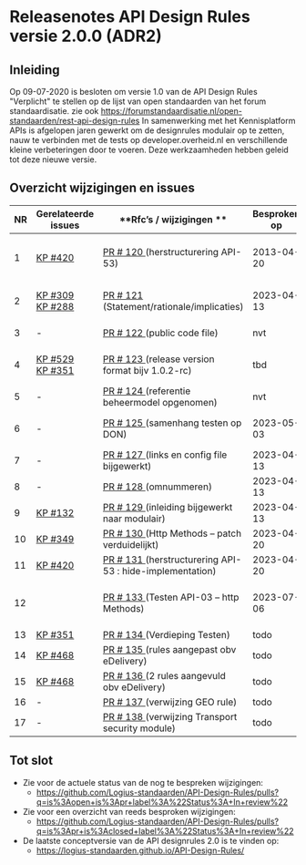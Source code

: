 # Releasenotes API Design Rules versie 2.0.0 (ADR2)

## Inleiding
Op 09-07-2020 is besloten om versie 1.0 van de API Design Rules "Verplicht" te stellen op de lijst van open standaarden van het forum standaardisatie. zie ook https://forumstandaardisatie.nl/open-standaarden/rest-api-design-rules
In samenwerking met het Kennisplatform APIs is afgelopen jaren gewerkt om de designrules modulair op te zetten, nauw te verbinden met de tests op developer.overheid.nl en verschillende kleine verbeteringen door te voeren. Deze werkzaamheden hebben geleid tot deze nieuwe versie.


## Overzicht wijzigingen en issues

| **NR** | **Gerelateerde issues**                                      | **Rfc’s / wijzigingen **                                 | **Besproken op** | **Status**                             |
| ------ | ------------------------------------------------------------ | -------------------------------------------------------- | ---------------- | -------------------------------------- |
| 1      | [KP #420](https://github.com/Geonovum/KP-APIs/issues/420)    | [PR # 120 ](https://github.com/Logius-standaarden/API-Design-Rules/pull/120) (herstructurering API-53)                       | 2013-04-20       | Gesloten.  Inhoud opgenomen in PR #131 |
| 2      | [KP #309](https://github.com/Geonovum/KP-APIs/issues/309)<br>[KP #288](https://github.com/Geonovum/KP-APIs/issues/288) | [PR # 121 ](https://github.com/Logius-standaarden/API-Design-Rules/pull/121) (Statement/rationale/implicaties)               | 2023-04-13       | Gereed (minor change) |
| 3      | -                                                            | [PR # 122 ](https://github.com/Logius-standaarden/API-Design-Rules/pull/122) (public code file)                              | nvt              | Gereed (patch)                        |
| 4      | [KP #529](https://github.com/Geonovum/KP-APIs/issues/529)<br>[KP #351](https://github.com/Geonovum/KP-APIs/issues/351) | [PR # 123 ](https://github.com/Logius-standaarden/API-Design-Rules/pull/123) (release version  format bijv  1.0.2-rc)        | tbd              | Gereed (minor change) |
| 5      | -                                                            | [PR # 124 ](https://github.com/Logius-standaarden/API-Design-Rules/pull/124) (referentie beheermodel opgenomen)              | nvt              | Gereed (patch)                         |
| 6      | -                                                            | [PR # 125 ](https://github.com/Logius-standaarden/API-Design-Rules/pull/125) (samenhang testen op DON)                       | 2023-05-03       | Gereed (minor change)                  |
| 7      | -                                                            | [PR # 127 ](https://github.com/Logius-standaarden/API-Design-Rules/pull/127) (links en config  file bijgewerkt)              | 2023-04-13       | Gereed (patch)                         |
| 8      | -                                                            | [PR # 128 ](https://github.com/Logius-standaarden/API-Design-Rules/pull/128) (omnummeren)                                    | 2023-04-13       | In  Review                             |
| 9      | [KP #132](https://github.com/Geonovum/KP-APIs/issues/132)    | [PR # 129 ](https://github.com/Logius-standaarden/API-Design-Rules/pull/129) (inleiding bijgewerkt naar modulair)            | 2023-04-13       | In  Review                             |
| 10     | [KP #349](https://github.com/Geonovum/KP-APIs/issues/349)    | [PR # 130 ](https://github.com/Logius-standaarden/API-Design-Rules/pull/130) (Http Methods –  patch verduidelijkt)           | 2023-04-20       | In  Review                             |
| 11     | [KP #420](https://github.com/Geonovum/KP-APIs/issues/420)    | [PR # 131 ](https://github.com/Logius-standaarden/API-Design-Rules/pull/131) (herstructurering API-53 : hide-implementation) | 2023-04-20       | In  Review                             |
| 12     |                                                              | [PR # 133 ](https://github.com/Logius-standaarden/API-Design-Rules/pull/133) (Testen API-03 – http Methods)                  | 2023-07-06       | Gereed (Opgenomen in RFC #134)         |
| 13     | [KP #351](https://github.com/Geonovum/KP-APIs/issues/351)    | [PR # 134 ](https://github.com/Logius-standaarden/API-Design-Rules/pull/134) (Verdieping Testen)                             | todo             | In  Review                             |
| 14     | [KP #468](https://github.com/Geonovum/KP-APIs/issues/468)    | [PR # 135 ](https://github.com/Logius-standaarden/API-Design-Rules/pull/135) (rules  aangepast obv eDelivery)                | todo             | In  Review                             |
| 15     | [KP #468](https://github.com/Geonovum/KP-APIs/issues/468)    | [PR # 136 ](https://github.com/Logius-standaarden/API-Design-Rules/pull/136) (2 rules  aangevuld obv eDelivery)              | todo             | In  Review                             |
| 16     | -                                                            | [PR # 137 ](https://github.com/Logius-standaarden/API-Design-Rules/pull/137) (verwijzing GEO rule)                           | todo             | In  Review                             |
| 17     | -                                                            | [PR # 138 ](https://github.com/Logius-standaarden/API-Design-Rules/pull/138) (verwijzing Transport security module)          | todo             | In  Review                             |

## Tot slot

- Zie voor de actuele status van de nog te bespreken wijzigingen:
  - https://github.com/Logius-standaarden/API-Design-Rules/pulls?q=is%3Aopen+is%3Apr+label%3A%22Status%3A+In+review%22
- Zie voor een overzicht van reeds besproken wijzigingen:
  - https://github.com/Logius-standaarden/API-Design-Rules/pulls?q=is%3Apr+is%3Aclosed+label%3A%22Status%3A+In+review%22
- De laatste conceptversie van de API designrules 2.0 is te vinden op:
  - https://logius-standaarden.github.io/API-Design-Rules/ 
